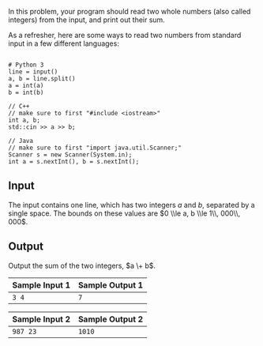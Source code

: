 
In this problem, your program should read two whole numbers
 (also called integers) from the input, and print out their
 sum.


As a refresher, here are some ways to read two numbers from
 standard input in a few different languages:



```

# Python 3
line = input()
a, b = line.split()
a = int(a)
b = int(b)

// C++
// make sure to first "#include <iostream>"
int a, b;
std::cin >> a >> b;

// Java
// make sure to first "import java.util.Scanner;"
Scanner s = new Scanner(System.in);
int a = s.nextInt(), b = s.nextInt();

```

Input
-----


The input contains one line, which has two integers
 $a$ and $b$, separated by a single space. The
 bounds on these values are $0 \\le
 a, b \\le 1\\, 000\\, 000$.


Output
------


Output the sum of the two integers, $a \+ b$.




| Sample Input 1 | Sample Output 1 |
| --- | --- |
| ``` 3 4  ``` | ``` 7  ``` |




| Sample Input 2 | Sample Output 2 |
| --- | --- |
| ``` 987 23  ``` | ``` 1010  ``` |


